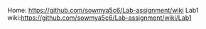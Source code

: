 Home: https://github.com/sowmya5c6/Lab-assignment/wiki
Lab1 wiki:https://github.com/sowmya5c6/Lab-assignment/wiki/Lab1
